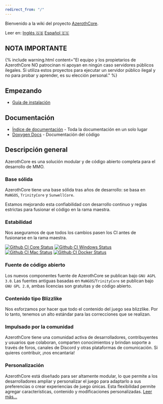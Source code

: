 ```yaml
---
redirect_from: "/"
---
```


Bienvenido a la wiki del proyecto [AzerothCore](http://www.azerothcore.org/).

Leer en: [Inglés :gb:](home) [Español :es:](es/home)

## NOTA IMPORTANTE

{% include warning.html content="El equipo y los propietarios de AzerothCore NO patrocinan ni apoyan en ningún caso servidores públicos ilegales. Si utiliza estos proyectos para ejecutar un servidor público ilegal y no para probar y aprender, es su elección personal." %}

## Empezando

- [Guía de instalación](es/installation.md)

## Documentación

- [Índice de documentación](es/documentation-index) - Toda la documentación en un solo lugar
- [Doxygen Docs](https://www.azerothcore.org/pages/doxygen/) - Documentación del código

## Descripción general

AzerothCore es una solución modular y de código abierto completa para el desarrollo de MMO.

### Base sólida

AzerothCore tiene una base sólida tras años de desarrollo: se basa en `MaNGOS`, `TrinityCore` y `SunwellCore`.

Estamos mejorando esta confiabilidad con desarrollo continuo y reglas estrictas para fusionar el código en la rama maestra.

### Estabilidad

Nos aseguramos de que todos los cambios pasen los CI antes de fusionarse en la rama maestra.

<a href="https://github.com/azerothcore/azerothcore-wotlk/actions/workflows/core-build-nopch.yml"><img alt="Github CI Core Status" src="https://github.com/azerothcore/azerothcore-wotlk/actions/workflows/core-build-nopch.yml/badge.svg?branch=master"></a>
<a href="https://github.com/azerothcore/azerothcore-wotlk/actions?query=workflow%3Awindows-build+branch%3Amaster+event%3Apush"><img alt="Github CI Windows Status" src="https://github.com/azerothcore/azerothcore-wotlk/workflows/windows-build/badge.svg?branch=master&event=push"></a>
<a href="https://github.com/azerothcore/azerothcore-wotlk/actions?query=workflow%3Amacos-build+branch%3Amaster+event%3Apush"><img alt="Github CI Mac Status" src="https://github.com/azerothcore/azerothcore-wotlk/workflows/macos-build/badge.svg?branch=master&event=push"></a>
<a href="https://github.com/azerothcore/azerothcore-wotlk/actions?query=workflow%3Adocker-build+branch%3Amaster+event%3Apush"><img alt="Github CI Docker Status" src="https://github.com/azerothcore/azerothcore-wotlk/workflows/docker-build/badge.svg?branch=master&event=push"></a>

### Fuente  de código abierto

Los nuevos componentes fuente de AzerothCore se publican bajo `GNU AGPL 3.0`. Las fuentes antiguas basadas en `MaNGOS`/`TrinityCore` se publican bajo `GNU GPL 2.0`, ambas licencias son gratuitas y de código abierto.

### Contenido tipo Blizzlike

Nos esforzamos por hacer que todo el contenido del juego sea blizzlike. Por lo tanto, tenemos un alto estándar para las correcciones que se realizan.

### Impulsado por la comunidad

AzerothCore tiene una comunidad activa de desarrolladores, contribuyentes y usuarios que colaboran, comparten conocimientos y brindan soporte a través de foros, canales de Discord y otras plataformas de comunicación. Si quieres contribuir, ¡nos encantaría!

### Personalización

AzerothCore está diseñado para ser altamente modular, lo que permite a los desarrolladores ampliar y personalizar el juego para adaptarlo a sus preferencias o crear experiencias de juego únicas. Esta flexibilidad permite agregar características, contenido y modificaciones personalizadas. [Leer más...](es/the-modular-structure)
